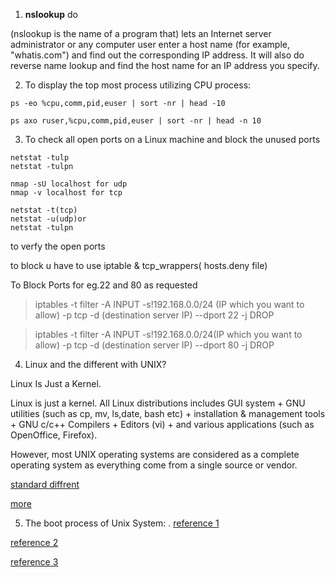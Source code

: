 1. **nslookup** do

(nslookup is the name of a program that) lets an Internet server administrator or any computer user enter a host name (for example, "whatis.com") and find out the corresponding IP address. It will also do reverse name lookup and find the host name for an IP address you specify.

2. To display the top most process utilizing CPU process:

```
ps -eo %cpu,comm,pid,euser | sort -nr | head -10

ps axo ruser,%cpu,comm,pid,euser | sort -nr | head -n 10
```
3. To check all open ports on a Linux machine and block the unused ports

```
netstat -tulp
netstat -tulpn

nmap -sU localhost for udp
nmap -v localhost for tcp

netstat -t(tcp)
netstat -u(udp)or
netstat -tulpn
```
to verfy the open ports

to block u have to use iptable & tcp_wrappers( hosts.deny
file)

To Block Ports for eg.22 and 80 as requested
> iptables -t filter -A INPUT -s!192.168.0.0/24 (IP which you want to allow) -p tcp -d (destination server IP) --dport
22 -j DROP

> iptables -t filter -A INPUT -s!192.168.0.0/24(IP which you
want to allow) -p tcp -d (destination server IP) --dport
80 -j DROP

4. Linux and the different with UNIX?

Linux Is Just a Kernel.

Linux is just a kernel. All Linux distributions includes GUI system + GNU utilities (such as cp, mv, ls,date, bash etc) + installation & management tools + GNU c/c++ Compilers + Editors (vi) + and various applications (such as OpenOffice, Firefox).

However, most UNIX operating systems are considered as a complete operating system as everything come from a single source or vendor.

[standard diffrent](https://www.linux.com/answers/what-standard-difference-bw-linux-and-unix)

[more](http://www.cyberciti.biz/faq/what-is-the-difference-between-linux-and-unix/)

5. The boot process of Unix System: .
[reference 1](https://www.safaribooksonline.com/library/view/essential-system-administration/0596003439/ch04s01.html)

[reference 2](http://www.thegeekstuff.com/2011/02/linux-boot-process/?utm_source=feedburner&utm_medium=feed&utm_campaign=Feed%3A+TheGeekStuff+(The+Geek+Stuff))

[reference 3](http://www.golinuxhub.com/2014/03/step-by-step-linux-boot-process.html)
